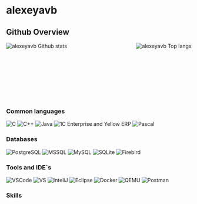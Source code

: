 # alexeyavb

## Github Overview
<img align="left" alt="alexeyavb Github stats" src="https://github-readme-stats.vercel.app/api?username=alexeyavb&show_icons=true&theme=radical" />	&nbsp;
<img align="right" alt="alexeyavb Top langs " src="https://github-readme-stats.vercel.app/api/top-langs/?username=alexeyavb&hide=javascript,html,css,CMake,Python,Batchfile&theme=radical&layout=compact" />	&nbsp;
<br /><br /> <br /><br /><br /> <br /><br /><br /> <br />
### Common languages

![C](https://custom-icon-badges.herokuapp.com/badge/C-03599C.svg?style=for-the-badge&logo=c-in-hexagon&logoColor=white)
![C++](https://custom-icon-badges.herokuapp.com/badge/C++-9C033A.svg?style=for-the-badge&logo=cpp2&logoColor=white)
![Java](https://img.shields.io/badge/Java-0a0f4f?style=for-the-badge&logo=openjdk&logoColor=blue)
![1C Enterprise and Yellow ERP](https://img.shields.io/badge/1CEnterprise-eac54f?style=for-the-badge&logo=openjdk&logoColor=red)
![Pascal](https://img.shields.io/badge/Pascal-4ac94f?style=for-the-badge&logo=freepascal&logoColor=blue)	&nbsp;

### Databases
![PostgreSQL](https://img.shields.io/badge/PostgreSQL-4EA9FB?style=for-the-badge&logo=mongodb&logoColor=white)
![MSSQL](https://img.shields.io/badge/MSSQL-AE090B?style=for-the-badge&logo=mongodb&logoColor=red)
![MySQL](https://img.shields.io/badge/MySQL-E00C04?style=for-the-badge&logo=mysql&logoColor=red)
![SQLite](https://img.shields.io/badge/SQLite-4E596B?style=for-the-badge&logo=mongodb&logoColor=gray)
![Firebird](https://img.shields.io/badge/Firebird-0E094B?style=for-the-badge&logo=mongodb&logoColor=white)

### Tools and IDE`s

![VSCode](https://img.shields.io/badge/Visual_Studio_Code-0078D4?style=for-the-badge&logo=visual%20studio%20code&logoColor=white)
![VS](https://img.shields.io/badge/Visual_Studio-0078D4?style=for-the-badge&logo=visual%20studio&logoColor=white)
![InteliJ](https://img.shields.io/badge/IntelliJ_IDEA-000000.svg?style=for-the-badge&logo=intellij-idea&logoColor=white)
![Eclipse](https://img.shields.io/badge/Eclipse-FF6C37?style=for-the-badge&logo=eclipse&logoColor=white)
![Docker](https://img.shields.io/badge/Docker-FF6C37?style=for-the-badge&logo=docker&logoColor=white)
![QEMU](https://img.shields.io/badge/Qemu-FF6C37?style=for-the-badge&logo=qemu&logoColor=white)
![Postman](https://img.shields.io/badge/Postman-FF6C37?style=for-the-badge&logo=postman&logoColor=white)
<br>
### Skills
